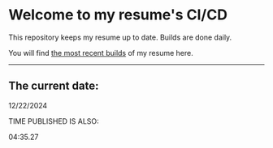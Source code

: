 # Welcome to my resume's CI/CD
This repository keeps my resume up to date. Builds are done daily.
  
You will find [the most recent builds](output/) of my resume here.
* * *
 
## The current date:  
 12/22/2024 
   
  
  
 TIME PUBLISHED IS ALSO: 
  
 04:35.27 
  
  
